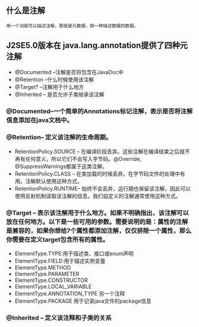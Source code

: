 ## 什么是注解
    用一个词就可以描述注解，那就是元数据，即一种描述数据的数据。
## J2SE5.0版本在 java.lang.annotation提供了四种元注解
* @Documented –注解是否将包含在JavaDoc中
* @Retention –什么时候使用该注解
* @Target? –注解用于什么地方
* @Inherited – 是否允许子类继承该注解

### @Documented–一个简单的Annotations标记注解，表示是否将注解信息添加在java文档中。

### @Retention– 定义该注解的生命周期。

* RetentionPolicy.SOURCE – 在编译阶段丢弃。这些注解在编译结束之后就不再有任何意义，所以它们不会写入字节码。@Override, @SuppressWarnings都属于这类注解。
* RetentionPolicy.CLASS – 在类加载的时候丢弃。在字节码文件的处理中有用。注解默认使用这种方式。
* RetentionPolicy.RUNTIME– 始终不会丢弃，运行期也保留该注解，因此可以使用反射机制读取该注解的信息。我们自定义的注解通常使用这种方式。

### @Target – 表示该注解用于什么地方。如果不明确指出，该注解可以放在任何地方。以下是一些可用的参数。需要说明的是：属性的注解是兼容的，如果你想给7个属性都添加注解，仅仅排除一个属性，那么你需要在定义target包含所有的属性。
* ElementType.TYPE:用于描述类、接口或enum声明
* ElementType.FIELD:用于描述实例变量
* ElementType.METHOD
* ElementType.PARAMETER
* ElementType.CONSTRUCTOR
* ElementType.LOCAL_VARIABLE
* ElementType.ANNOTATION_TYPE 另一个注释
* ElementType.PACKAGE 用于记录java文件的package信息

### @Inherited – 定义该注释和子类的关系